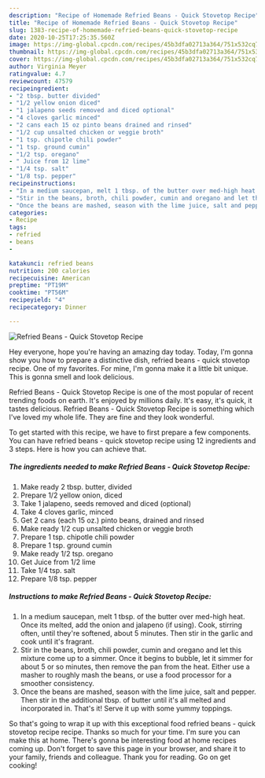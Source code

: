 ```yaml
---
description: "Recipe of Homemade Refried Beans - Quick Stovetop Recipe"
title: "Recipe of Homemade Refried Beans - Quick Stovetop Recipe"
slug: 1383-recipe-of-homemade-refried-beans-quick-stovetop-recipe
date: 2020-10-25T17:25:35.560Z
image: https://img-global.cpcdn.com/recipes/45b3dfa02713a364/751x532cq70/refried-beans-quick-stovetop-recipe-recipe-main-photo.jpg
thumbnail: https://img-global.cpcdn.com/recipes/45b3dfa02713a364/751x532cq70/refried-beans-quick-stovetop-recipe-recipe-main-photo.jpg
cover: https://img-global.cpcdn.com/recipes/45b3dfa02713a364/751x532cq70/refried-beans-quick-stovetop-recipe-recipe-main-photo.jpg
author: Virginia Meyer
ratingvalue: 4.7
reviewcount: 47579
recipeingredient:
- "2 tbsp. butter divided"
- "1/2 yellow onion diced"
- "1 jalapeno seeds removed and diced optional"
- "4 cloves garlic minced"
- "2 cans each 15 oz pinto beans drained and rinsed"
- "1/2 cup unsalted chicken or veggie broth"
- "1 tsp. chipotle chili powder"
- "1 tsp. ground cumin"
- "1/2 tsp. oregano"
- " Juice from 12 lime"
- "1/4 tsp. salt"
- "1/8 tsp. pepper"
recipeinstructions:
- "In a medium saucepan, melt 1 tbsp. of the butter over med-high heat. Once its melted, add the onion and jalapeno (if using). Cook, stirring often, until they&#39;re softened, about 5 minutes. Then stir in the garlic and cook until it&#39;s fragrant."
- "Stir in the beans, broth, chili powder, cumin and oregano and let this mixture come up to a simmer. Once it begins to bubble, let it simmer for about 5 or so minutes, then remove the pan from the heat. Either use a masher to roughly mash the beans, or use a food processor for a smoother consistency."
- "Once the beans are mashed, season with the lime juice, salt and pepper. Then stir in the additional tbsp. of butter until it&#39;s all melted and incorporated in. That&#39;s it! Serve it up with some yummy toppings."
categories:
- Recipe
tags:
- refried
- beans
- 

katakunci: refried beans  
nutrition: 200 calories
recipecuisine: American
preptime: "PT19M"
cooktime: "PT56M"
recipeyield: "4"
recipecategory: Dinner

---
```



![Refried Beans - Quick Stovetop Recipe](https://img-global.cpcdn.com/recipes/45b3dfa02713a364/751x532cq70/refried-beans-quick-stovetop-recipe-recipe-main-photo.jpg)

Hey everyone, hope you're having an amazing day today. Today, I'm gonna show you how to prepare a distinctive dish, refried beans - quick stovetop recipe. One of my favorites. For mine, I'm gonna make it a little bit unique. This is gonna smell and look delicious.



Refried Beans - Quick Stovetop Recipe is one of the most popular of recent trending foods on earth. It's enjoyed by millions daily. It's easy, it's quick, it tastes delicious. Refried Beans - Quick Stovetop Recipe is something which I've loved my whole life. They are fine and they look wonderful.


To get started with this recipe, we have to first prepare a few components. You can have refried beans - quick stovetop recipe using 12 ingredients and 3 steps. Here is how you can achieve that.

<!--inarticleads1-->

##### The ingredients needed to make Refried Beans - Quick Stovetop Recipe:

1. Make ready 2 tbsp. butter, divided
1. Prepare 1/2 yellow onion, diced
1. Take 1 jalapeno, seeds removed and diced (optional)
1. Take 4 cloves garlic, minced
1. Get 2 cans (each 15 oz.) pinto beans, drained and rinsed
1. Make ready 1/2 cup unsalted chicken or veggie broth
1. Prepare 1 tsp. chipotle chili powder
1. Prepare 1 tsp. ground cumin
1. Make ready 1/2 tsp. oregano
1. Get  Juice from 1/2 lime
1. Take 1/4 tsp. salt
1. Prepare 1/8 tsp. pepper




<!--inarticleads2-->

##### Instructions to make Refried Beans - Quick Stovetop Recipe:

1. In a medium saucepan, melt 1 tbsp. of the butter over med-high heat. Once its melted, add the onion and jalapeno (if using). Cook, stirring often, until they&#39;re softened, about 5 minutes. Then stir in the garlic and cook until it&#39;s fragrant.
1. Stir in the beans, broth, chili powder, cumin and oregano and let this mixture come up to a simmer. Once it begins to bubble, let it simmer for about 5 or so minutes, then remove the pan from the heat. Either use a masher to roughly mash the beans, or use a food processor for a smoother consistency.
1. Once the beans are mashed, season with the lime juice, salt and pepper. Then stir in the additional tbsp. of butter until it&#39;s all melted and incorporated in. That&#39;s it! Serve it up with some yummy toppings.




So that's going to wrap it up with this exceptional food refried beans - quick stovetop recipe recipe. Thanks so much for your time. I'm sure you can make this at home. There's gonna be interesting food at home recipes coming up. Don't forget to save this page in your browser, and share it to your family, friends and colleague. Thank you for reading. Go on get cooking!
